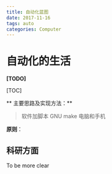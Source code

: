 ```yaml
---
title: 自动化蓝图
date: 2017-11-16
tags: auto
categories: Computer
---
```




# 自动化的生活

**[TODO]**

[TOC]

** 主要思路及实现方法：**

> 软件加脚本
> GNU make
> 电脑和手机

**原则**：

## 科研方面

To be more clear







